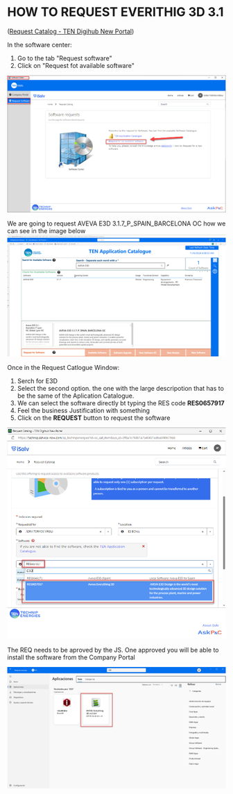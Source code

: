 # HOW TO REQUEST EVERITHIG 3D 3.1



([Request Catalog - TEN Digihub New Portal](https://technip.service-now.com/sp_technipenergies?id=sc_cat_item&sys_id=25e52ef91bd5a910e93b41dde54bcb1c))




In the software center:
1. Go to the tab "Request software"
2. Click on "Request fot available software"

![Request softwate](./img/Reqavsof.png)



We are going to request AVEVA E3D 3.1.7_P_SPAIN_BARCELONA OC how we can see in the image below
![Apllication Catalogue](img\AppCatalogue.png)




Once in the Request Catlogue Window:
1. Serch for E3D
2. Select the second option. the one with the large descripotion that has to be the same of the Aplication Catalogue.
3. We can select the software directly bt typing the RES code **RES0657917**
4. Feel the business Justification with something
5. Click on the **REQUEST** button to request the software

![E3D Req](img\E3Dreq.png)

The REQ needs to be aproved by the JS.
One approved you will be able to install the software from the Company Portal


![E3D](img\E3D.png)


